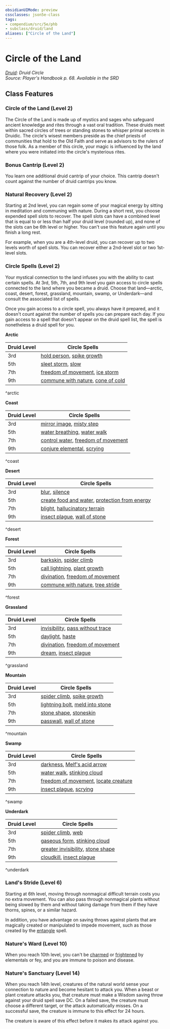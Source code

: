 ```yaml
---
obsidianUIMode: preview
cssclasses: json5e-class
tags:
- compendium/src/5e/phb
- subclass/druid/land
aliases: ["Circle of the Land"]
---
```

# Circle of the Land
*[Druid](druid.md): Druid Circle*  
*Source: Player's Handbook p. 68. Available in the <span title='Systems Reference Document (5.1)'>SRD</span>*  


## Class Features

### Circle of the Land (Level 2)

The Circle of the Land is made up of mystics and sages who safeguard ancient knowledge and rites through a vast oral tradition. These druids meet within sacred circles of trees or standing stones to whisper primal secrets in Druidic. The circle's wisest members preside as the chief priests of communities that hold to the Old Faith and serve as advisors to the rulers of those folk. As a member of this circle, your magic is influenced by the land where you were initiated into the circle's mysterious rites.

### Bonus Cantrip (Level 2)

You learn one additional druid cantrip of your choice. This cantrip doesn't count against the number of druid cantrips you know.

### Natural Recovery (Level 2)

Starting at 2nd level, you can regain some of your magical energy by sitting in meditation and communing with nature. During a short rest, you choose expended spell slots to recover. The spell slots can have a combined level that is equal to or less than half your druid level (rounded up), and none of the slots can be 6th level or higher. You can't use this feature again until you finish a long rest.

For example, when you are a 4th-level druid, you can recover up to two levels worth of spell slots. You can recover either a 2nd-level slot or two 1st-level slots.

### Circle Spells (Level 2)

Your mystical connection to the land infuses you with the ability to cast certain spells. At 3rd, 5th, 7th, and 9th level you gain access to circle spells connected to the land where you became a druid. Choose that land—arctic, coast, desert, forest, grassland, mountain, swamp, or Underdark—and consult the associated list of spells.

Once you gain access to a circle spell, you always have it prepared, and it doesn't count against the number of spells you can prepare each day. If you gain access to a spell that doesn't appear on the druid spell list, the spell is nonetheless a druid spell for you.

**Arctic**

| Druid Level | Circle Spells |
|-------------|---------------|
| 3rd | [hold person](2-Mechanics/CLI/spells/hold-person.md), [spike growth](2-Mechanics/CLI/spells/spike-growth.md) |
| 5th | [sleet storm](2-Mechanics/CLI/spells/sleet-storm.md), [slow](2-Mechanics/CLI/spells/slow.md) |
| 7th | [freedom of movement](2-Mechanics/CLI/spells/freedom-of-movement.md), [ice storm](2-Mechanics/CLI/spells/ice-storm.md) |
| 9th | [commune with nature](2-Mechanics/CLI/spells/commune-with-nature.md), [cone of cold](2-Mechanics/CLI/spells/cone-of-cold.md) |
^arctic

**Coast**

| Druid Level | Circle Spells |
|-------------|---------------|
| 3rd | [mirror image](2-Mechanics/CLI/spells/mirror-image.md), [misty step](2-Mechanics/CLI/spells/misty-step.md) |
| 5th | [water breathing](2-Mechanics/CLI/spells/water-breathing.md), [water walk](2-Mechanics/CLI/spells/water-walk.md) |
| 7th | [control water](2-Mechanics/CLI/spells/control-water.md), [freedom of movement](2-Mechanics/CLI/spells/freedom-of-movement.md) |
| 9th | [conjure elemental](2-Mechanics/CLI/spells/conjure-elemental.md), [scrying](2-Mechanics/CLI/spells/scrying.md) |
^coast

**Desert**

| Druid Level | Circle Spells |
|-------------|---------------|
| 3rd | [blur](2-Mechanics/CLI/spells/blur.md), [silence](2-Mechanics/CLI/spells/silence.md) |
| 5th | [create food and water](2-Mechanics/CLI/spells/create-food-and-water.md), [protection from energy](2-Mechanics/CLI/spells/protection-from-energy.md) |
| 7th | [blight](2-Mechanics/CLI/spells/blight.md), [hallucinatory terrain](2-Mechanics/CLI/spells/hallucinatory-terrain.md) |
| 9th | [insect plague](2-Mechanics/CLI/spells/insect-plague.md), [wall of stone](2-Mechanics/CLI/spells/wall-of-stone.md) |
^desert

**Forest**

| Druid Level | Circle Spells |
|-------------|---------------|
| 3rd | [barkskin](2-Mechanics/CLI/spells/barkskin.md), [spider climb](2-Mechanics/CLI/spells/spider-climb.md) |
| 5th | [call lightning](2-Mechanics/CLI/spells/call-lightning.md), [plant growth](2-Mechanics/CLI/spells/plant-growth.md) |
| 7th | [divination](2-Mechanics/CLI/spells/divination.md), [freedom of movement](2-Mechanics/CLI/spells/freedom-of-movement.md) |
| 9th | [commune with nature](2-Mechanics/CLI/spells/commune-with-nature.md), [tree stride](2-Mechanics/CLI/spells/tree-stride.md) |
^forest

**Grassland**

| Druid Level | Circle Spells |
|-------------|---------------|
| 3rd | [invisibility](2-Mechanics/CLI/spells/invisibility.md), [pass without trace](2-Mechanics/CLI/spells/pass-without-trace.md) |
| 5th | [daylight](2-Mechanics/CLI/spells/daylight.md), [haste](2-Mechanics/CLI/spells/haste.md) |
| 7th | [divination](2-Mechanics/CLI/spells/divination.md), [freedom of movement](2-Mechanics/CLI/spells/freedom-of-movement.md) |
| 9th | [dream](2-Mechanics/CLI/spells/dream.md), [insect plague](2-Mechanics/CLI/spells/insect-plague.md) |
^grassland

**Mountain**

| Druid Level | Circle Spells |
|-------------|---------------|
| 3rd | [spider climb](2-Mechanics/CLI/spells/spider-climb.md), [spike growth](2-Mechanics/CLI/spells/spike-growth.md) |
| 5th | [lightning bolt](2-Mechanics/CLI/spells/lightning-bolt.md), [meld into stone](2-Mechanics/CLI/spells/meld-into-stone.md) |
| 7th | [stone shape](2-Mechanics/CLI/spells/stone-shape.md), [stoneskin](2-Mechanics/CLI/spells/stoneskin.md) |
| 9th | [passwall](2-Mechanics/CLI/spells/passwall.md), [wall of stone](2-Mechanics/CLI/spells/wall-of-stone.md) |
^mountain

**Swamp**

| Druid Level | Circle Spells |
|-------------|---------------|
| 3rd | [darkness](2-Mechanics/CLI/spells/darkness.md), [Melf's acid arrow](2-Mechanics/CLI/spells/melfs-acid-arrow.md) |
| 5th | [water walk](2-Mechanics/CLI/spells/water-walk.md), [stinking cloud](2-Mechanics/CLI/spells/stinking-cloud.md) |
| 7th | [freedom of movement](2-Mechanics/CLI/spells/freedom-of-movement.md), [locate creature](2-Mechanics/CLI/spells/locate-creature.md) |
| 9th | [insect plague](2-Mechanics/CLI/spells/insect-plague.md), [scrying](2-Mechanics/CLI/spells/scrying.md) |
^swamp

**Underdark**

| Druid Level | Circle Spells |
|-------------|---------------|
| 3rd | [spider climb](2-Mechanics/CLI/spells/spider-climb.md), [web](2-Mechanics/CLI/spells/web.md) |
| 5th | [gaseous form](2-Mechanics/CLI/spells/gaseous-form.md), [stinking cloud](2-Mechanics/CLI/spells/stinking-cloud.md) |
| 7th | [greater invisibility](2-Mechanics/CLI/spells/greater-invisibility.md), [stone shape](2-Mechanics/CLI/spells/stone-shape.md) |
| 9th | [cloudkill](2-Mechanics/CLI/spells/cloudkill.md), [insect plague](2-Mechanics/CLI/spells/insect-plague.md) |
^underdark

### Land's Stride (Level 6)

Starting at 6th level, moving through nonmagical difficult terrain costs you no extra movement. You can also pass through nonmagical plants without being slowed by them and without taking damage from them if they have thorns, spines, or a similar hazard.

In addition, you have advantage on saving throws against plants that are magically created or manipulated to impede movement, such as those created by the [entangle](2-Mechanics/CLI/spells/entangle.md) spell.

### Nature's Ward (Level 10)

When you reach 10th level, you can't be [charmed](2-Mechanics/CLI/rules/conditions.md#Charmed) or [frightened](2-Mechanics/CLI/rules/conditions.md#Frightened) by elementals or fey, and you are immune to poison and disease.

### Nature's Sanctuary (Level 14)

When you reach 14th level, creatures of the natural world sense your connection to nature and become hesitant to attack you. When a beast or plant creature attacks you, that creature must make a Wisdom saving throw against your druid spell save DC. On a failed save, the creature must choose a different target, or the attack automatically misses. On a successful save, the creature is immune to this effect for 24 hours.

The creature is aware of this effect before it makes its attack against you.